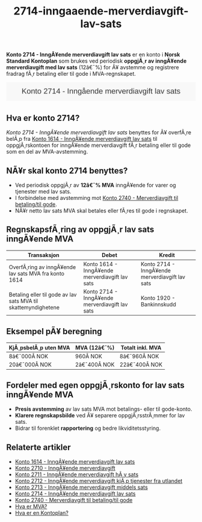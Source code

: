 ﻿---
title: "2714-inngaaende-merverdiavgift-lav-sats"
meta_title: "2714-inngaaende-merverdiavgift-lav-sats"
meta_description: '**Konto 2714 - InngÃ¥ende merverdiavgift lav sats** er en konto i **Norsk Standard Kontoplan** som brukes ved periodisk **oppgjÃ¸r av inngÃ¥ende merverdiavgift ...'
slug: 2714-inngaaende-merverdiavgift-lav-sats
type: blog
layout: pages/single
---

**Konto 2714 - InngÃ¥ende merverdiavgift lav sats** er en konto i **Norsk Standard Kontoplan** som brukes ved periodisk **oppgjÃ¸r av inngÃ¥ende merverdiavgift med lav sats** (12â€¯%) for Ã¥ avstemme og registrere fradrag fÃ¸r betaling eller til gode i MVA-regnskapet.

![Illustrasjon av konto 2714 InngÃ¥ende merverdiavgift lav sats](2714-inngaaende-merverdiavgift-lav-sats-image.svg)

## Hva er konto 2714?

*Konto 2714 - InngÃ¥ende merverdiavgift lav sats* benyttes for Ã¥ overfÃ¸re belÃ¸p fra [Konto 1614 - InngÃ¥ende merverdiavgift lav sats](/blogs/kontoplan/1614-inngaaende-merverdiavgift-lav-sats "Konto 1614 - InngÃ¥ende merverdiavgift lav sats") til oppgjÃ¸rskontoen for inngÃ¥ende merverdiavgift fÃ¸r betaling eller til gode som en del av MVA-avstemming.

## NÃ¥r skal konto 2714 benyttes?

* Ved periodisk oppgjÃ¸r av **12â€¯% MVA** inngÃ¥ende for varer og tjenester med lav sats.
* I forbindelse med avstemming mot [Konto 2740 - Merverdiavgift til betaling/til gode](/blogs/kontoplan/2740-merverdiavgift-til-betaling-til-gode "Konto 2740 - Merverdiavgift til betaling/til gode").
* NÃ¥r netto lav sats MVA skal betales eller fÃ¸res til gode i regnskapet.

## RegnskapsfÃ¸ring av oppgjÃ¸r lav sats inngÃ¥ende MVA

| Transaksjon                                                     | Debet                                                     | Kredit                                       |
|-----------------------------------------------------------------|-----------------------------------------------------------|-----------------------------------------------|
| OverfÃ¸ring av inngÃ¥ende lav sats MVA fra konto 1614             | Konto 1614 - InngÃ¥ende merverdiavgift lav sats            | Konto 2714 - InngÃ¥ende merverdiavgift lav sats |
| Betaling eller til gode av lav sats MVA til skattemyndighetene | Konto 2714 - InngÃ¥ende merverdiavgift lav sats            | Konto 1920 - Bankinnskudd                     |

## Eksempel pÃ¥ beregning

| KjÃ¸psbelÃ¸p uten MVA | MVA (12â€¯%) | Totalt inkl. MVA |
|---------------------|------------|------------------|
| 8â€¯000Â NOK           | 960Â NOK    | 8â€¯960Â NOK        |
| 20â€¯000Â NOK          | 2â€¯400Â NOK  | 22â€¯400Â NOK       |

## Fordeler med egen oppgjÃ¸rskonto for lav sats inngÃ¥ende MVA

* **Presis avstemming** av lav sats MVA mot betalings- eller til gode-konto.
* **Klarere regnskapsbilde** ved Ã¥ separere oppgjÃ¸rsstrÃ¸mmer for lav sats.
* Bidrar til forenklet **rapportering** og bedre likviditetsstyring.

## Relaterte artikler

* [Konto 1614 - InngÃ¥ende merverdiavgift lav sats](/blogs/kontoplan/1614-inngaaende-merverdiavgift-lav-sats "Konto 1614 - InngÃ¥ende merverdiavgift lav sats")
* [Konto 2710 - InngÃ¥ende merverdiavgift](/blogs/kontoplan/2710-inngaaende-merverdiavgift "Konto 2710 - InngÃ¥ende merverdiavgift")
* [Konto 2711 - InngÃ¥ende merverdiavgift hÃ¸y sats](/blogs/kontoplan/2711-inngaaende-merverdiavgift-hoy-sats "Konto 2711 - InngÃ¥ende merverdiavgift hÃ¸y sats")
* [Konto 2712 - InngÃ¥ende merverdiavgift kjÃ¸p tjenester fra utlandet](/blogs/kontoplan/2712-inngaaende-merverdiavgift-kjop-tjen-fra-utlandet "Konto 2712 - InngÃ¥ende merverdiavgift kjÃ¸p tjenester fra utlandet")
* [Konto 2713 - InngÃ¥ende merverdiavgift middels sats](/blogs/kontoplan/2713-inngaaende-merverdiavgift-middels-sats "Konto 2713 - InngÃ¥ende merverdiavgift middels sats")
* [Konto 2714 - InngÃ¥ende merverdiavgift lav sats](/blogs/kontoplan/2714-inngaaende-merverdiavgift-lav-sats "Konto 2714 - InngÃ¥ende merverdiavgift lav sats")
* [Konto 2740 - Merverdiavgift til betaling/til gode](/blogs/kontoplan/2740-merverdiavgift-til-betaling-til-gode "Konto 2740 - Merverdiavgift til betaling/til gode")
* [Hva er MVA?](/blogs/regnskap/hva-er-moms-mva "Hva er MVA? MVA-regnskapsfÃ¸ring og merverdiavgift")
* [Hva er en Kontoplan?](/blogs/regnskap/hva-er-kontoplan "Hva er en Kontoplan? Komplett Guide til Kontoplaner i Norsk Regnskap")

